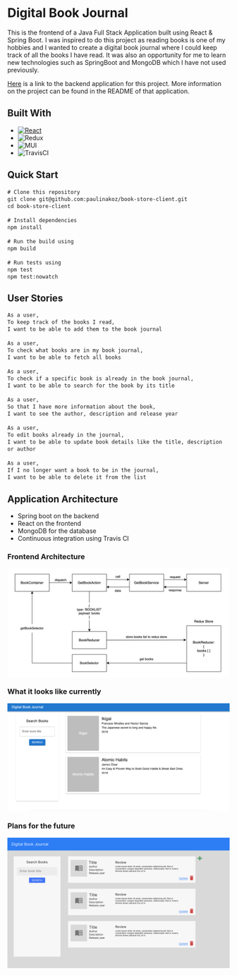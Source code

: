 # Digital Book Journal
This is the frontend of a Java Full Stack Application built using React & Spring Boot. I was inspired to do this project as reading books is one of my hobbies and I wanted to create a digital book journal where I could keep track of all the books I have read. It was also an opportunity for me to learn new technologies such as SpringBoot and MongoDB which I have not used previously.

[Here](https://github.com/paulinakoz/book-store) is a link to the backend application for this project.
More information on the project can be found in the README of that application. 

## Built With 
* [![React][React.js]][React-url]
* ![Redux](https://img.shields.io/badge/redux-%23593d88.svg?style=for-the-badge&logo=redux&logoColor=white)
* ![MUI](https://img.shields.io/badge/MUI-%230081CB.svg?style=for-the-badge&logo=mui&logoColor=white)
* ![TravisCI](https://img.shields.io/badge/travis%20ci-%232B2F33.svg?style=for-the-badge&logo=travis&logoColor=white)

## Quick Start 
```
# Clone this repository
git clone git@github.com:paulinakoz/book-store-client.git
cd book-store-client

# Install dependencies
npm install

# Run the build using
npm build

# Run tests using 
npm test 
npm test:nowatch
```
## User Stories
````
As a user,
To keep track of the books I read,
I want to be able to add them to the book journal

As a user, 
To check what books are in my book journal,
I want to be able to fetch all books

As a user,
To check if a specific book is already in the book journal,
I want to be able to search for the book by its title

As a user,
So that I have more information about the book, 
I want to see the author, description and release year

As a user,
To edit books already in the journal, 
I want to be able to update book details like the title, description or author

As a user, 
If I no longer want a book to be in the journal,
I want to be able to delete it from the list
````
## Application Architecture
* Spring boot on the backend
* React on the frontend
* MongoDB for the database
* Continuous integration using Travis CI

### Frontend Architecture
<img alt="frontend" src="./images/frontend.png" style="display: block;" />

### What it looks like currently
<img alt="current" src="./images/current.png" style="display: block;" />

### Plans for the future
<img alt="future" src="./images/future.png" style="display: block;" />

<!-- MARKDOWN LINKS & IMAGES -->
<!-- https://www.markdownguide.org/basic-syntax/#reference-style-links -->
[React.js]: https://img.shields.io/badge/React-20232A?style=for-the-badge&logo=react&logoColor=61DAFB
[React-url]: https://reactjs.org/